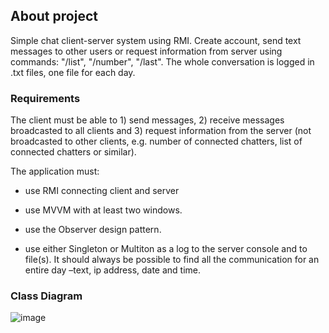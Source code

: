 ## About project

Simple chat client-server system using RMI. Create account, send text messages to other users or request information from server using commands: "/list", "/number", "/last". The whole conversation is logged in .txt files, one file for each day.

### Requirements

The client must be able to 1) send messages, 2) receive messages broadcasted to all clients and 3) request information from the server (not broadcasted to other clients, e.g. number of connected chatters, list of connected chatters or similar).

The application must:

- use RMI connecting client and server

- use MVVM with at least two windows.

- use the Observer design pattern.

- use either Singleton or Multiton as a log to the server console and to file(s). It should always be possible to find all the communication for an entire day –text, ip address, date and time.

### Class Diagram

![image](https://github.com/FlorinaMt/Chat-Client-Server_RMI/assets/151634373/f95f2cf0-f08f-450b-8f54-ea5d6e2208ac)
